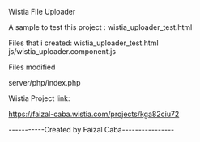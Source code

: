 Wistia File Uploader

A sample to test this project : wistia_uploader_test.html

Files that i created:
wistia_uploader_test.html
js/wistia_uploader.component.js

Files modified

server/php/index.php

Wistia Project link:

https://faizal-caba.wistia.com/projects/kga82ciu72

-----------Created by Faizal Caba----------------
